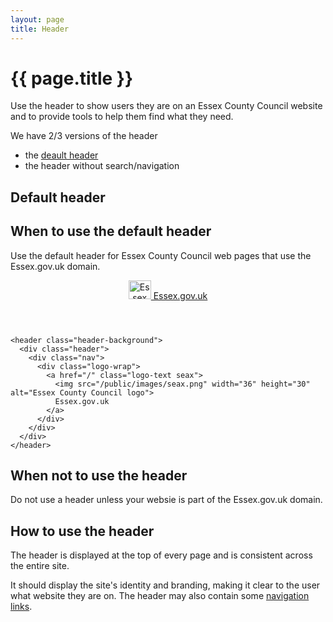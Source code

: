 ```yaml
---
layout: page
title: Header
---
```


# {{ page.title }}

Use the header to show users they are on an Essex County Council website and to provide tools to help them find what they need.

We have 2/3 versions of the header

- the [deault header](#default-header)
- the header without search/navigation

## Default header

## When to use the default header

Use the default header for Essex County Council web pages that use the Essex.gov.uk domain.

<header class="header-background">
  <div class="header">
    <div class="nav">
      <div class="logo-wrap">
        <a href="/" class="logo-text seax">
          <img src="/public/images/seax.png" width="36" height="30" alt="Essex County Council logo">
          Essex.gov.uk
        </a>
      </div>
    </div>
  </div>
</header>

    <header class="header-background">
      <div class="header">
        <div class="nav">
          <div class="logo-wrap">
            <a href="/" class="logo-text seax">
              <img src="/public/images/seax.png" width="36" height="30" alt="Essex County Council logo">
              Essex.gov.uk
            </a>
          </div>
        </div>
      </div>
    </header>

## When not to use the header

Do not use a header unless your websie is part of the Essex.gov.uk domain.

## How to use the header

The header is displayed at the top of every page and is consistent across the entire site.

It should display the site's identity and branding, making it clear to the user what website they are on. The header may also contain some <a href="/docs/core/elements/nav">navigation links</a>.  
